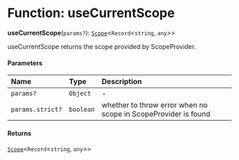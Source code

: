 # Function: useCurrentScope

**useCurrentScope**(`params?`): [`Scope`](/en/auto-docs/free-layout-editor/classes/Scope.md)<`Record`<`string`, `any`>>

useCurrentScope returns the scope provided by ScopeProvider.

#### Parameters

| Name | Type | Description |
| :------ | :------ | :------ |
| `params?` | `Object` | - |
| `params.strict?` | `boolean` | whether to throw error when no scope in ScopeProvider is found |

#### Returns

[`Scope`](/en/auto-docs/free-layout-editor/classes/Scope.md)<`Record`<`string`, `any`>>
